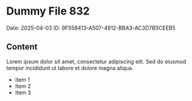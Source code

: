 # Dummy File 832

Date: 2025-04-03
ID: 9F558413-A507-4912-BBA3-AC3D7B5CEEB5

## Content

Lorem ipsum dolor sit amet, consectetur adipiscing elit.
Sed do eiusmod tempor incididunt ut labore et dolore magna aliqua.

* Item 1
* Item 2
* Item 3

